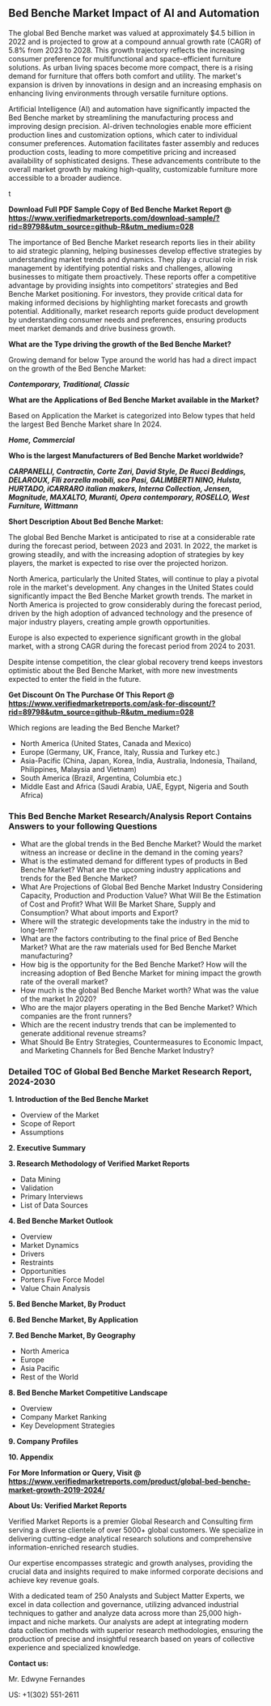 <h2>Bed Benche Market Impact of AI and Automation</h2><p>The global Bed Benche market was valued at approximately $4.5 billion in 2022 and is projected to grow at a compound annual growth rate (CAGR) of 5.8% from 2023 to 2028. This growth trajectory reflects the increasing consumer preference for multifunctional and space-efficient furniture solutions. As urban living spaces become more compact, there is a rising demand for furniture that offers both comfort and utility. The market's expansion is driven by innovations in design and an increasing emphasis on enhancing living environments through versatile furniture options.</p><p>Artificial Intelligence (AI) and automation have significantly impacted the Bed Benche market by streamlining the manufacturing process and improving design precision. AI-driven technologies enable more efficient production lines and customization options, which cater to individual consumer preferences. Automation facilitates faster assembly and reduces production costs, leading to more competitive pricing and increased availability of sophisticated designs. These advancements contribute to the overall market growth by making high-quality, customizable furniture more accessible to a broader audience.</p>t</p><p id="" class=""><strong>Download Full PDF Sample Copy of Bed Benche Market Report @ <a href="https://www.verifiedmarketreports.com/download-sample/?rid=89798&utm_source=github-R&utm_medium=028" target="_blank">https://www.verifiedmarketreports.com/download-sample/?rid=89798&utm_source=github-R&utm_medium=028</a></strong></p><p>The importance of&nbsp;Bed Benche Market research reports lies in their ability to aid strategic planning, helping businesses develop effective strategies by understanding market trends and dynamics. They play a crucial role in risk management by identifying potential risks and challenges, allowing businesses to mitigate them proactively. These reports offer a competitive advantage by providing insights into competitors' strategies and Bed Benche Market positioning. For investors, they provide critical data for making informed decisions by highlighting market forecasts and growth potential. Additionally, market research reports guide product development by understanding consumer needs and preferences, ensuring products meet market demands and drive business growth.</p><p><strong>What are the&nbsp;Type driving the growth of the Bed Benche Market?</strong></p><p id="" class="">Growing demand for below Type around the world has had a direct impact on the growth of the Bed Benche Market:</p><em><strong>Contemporary, Traditional, Classic</strong></em></p><strong>What are the&nbsp;Applications&nbsp;of Bed Benche Market available in the Market?</strong></p><p id="" class="">Based on Application the Market is categorized into Below types that held the largest Bed Benche Market share In 2024.</p><em><strong>Home, Commercial</strong></em></p><strong>Who is the largest Manufacturers of Bed Benche Market worldwide?</strong></p><p><em><strong>CARPANELLI, Contractin, Corte Zari, David Style, De Rucci Beddings, DELAROUX, Flli zorzella mobili, sco Pasi, GALIMBERTI NINO, Hulsta, HURTADO, iCARRARO italian makers, Interna Collection, Jensen, Magnitude, MAXALTO, Muranti, Opera contemporary, ROSELLO, West Furniture, Wittmann</strong></em></p><p id="" class=""><strong>Short Description About Bed Benche Market:</strong></p><p>The global Bed Benche Market is anticipated to rise at a considerable rate during the forecast period, between 2023 and 2031. In 2022, the market is growing steadily, and with the increasing adoption of strategies by key players, the market is expected to rise over the projected horizon.</p><p>North America, particularly the United States, will continue to play a pivotal role in the market's development. Any changes in the United States could significantly impact the Bed Benche Market growth trends. The market in North America is projected to grow considerably during the forecast period, driven by the high adoption of advanced technology and the presence of major industry players, creating ample growth opportunities.</p><p>Europe is also expected to experience significant growth in the global market, with a strong CAGR during the forecast period from 2024 to 2031.</p><p>Despite intense competition, the clear global recovery trend keeps investors optimistic about the Bed Benche Market, with more new investments expected to enter the field in the future.</p><p id="" class=""><strong>Get Discount On The Purchase Of This Report @ <a href="https://www.verifiedmarketreports.com/ask-for-discount/?rid=89798&utm_source=github-R&utm_medium=028" target="_blank">https://www.verifiedmarketreports.com/ask-for-discount/?rid=89798&utm_source=github-R&utm_medium=028</a></strong></p>Which regions are leading the Bed Benche Market?</p><ul><li>North America (United States, Canada and Mexico)</li><li>Europe (Germany, UK, France, Italy, Russia and Turkey etc.)</li><li>Asia-Pacific (China, Japan, Korea, India, Australia, Indonesia, Thailand, Philippines, Malaysia and Vietnam)</li><li>South America (Brazil, Argentina, Columbia etc.)</li><li>Middle East and Africa (Saudi Arabia, UAE, Egypt, Nigeria and South Africa)</li></ul><h3 id="" class="">This Bed Benche Market Research/Analysis Report Contains Answers to your following Questions</h3><ul><li>What are the global trends in the Bed Benche Market? Would the market witness an increase or decline in the demand in the coming years?</li><li>What is the estimated demand for different types of products in Bed Benche Market? What are the upcoming industry applications and trends for the Bed Benche Market?</li><li>What Are Projections of Global Bed Benche Market Industry Considering Capacity, Production and Production Value? What Will Be the Estimation of Cost and Profit? What Will Be Market Share, Supply and Consumption? What about imports and Export?</li><li>Where will the strategic developments take the industry in the mid to long-term?</li><li>What are the factors contributing to the final price of Bed Benche Market? What are the raw materials used for Bed Benche Market manufacturing?</li><li>How big is the opportunity for the Bed Benche Market? How will the increasing adoption of Bed Benche Market for mining impact the growth rate of the overall market?</li><li>How much is the global Bed Benche Market worth? What was the value of the market In 2020?</li><li>Who are the major players operating in the Bed Benche Market? Which companies are the front runners?</li><li>Which are the recent industry trends that can be implemented to generate additional revenue streams?</li><li>What Should Be Entry Strategies, Countermeasures to Economic Impact, and Marketing Channels for Bed Benche Market Industry?</li></ul><h3 id="" class="">Detailed TOC of Global Bed Benche Market Research Report, 2024-2030</h3><p id="" class=""><strong>1. Introduction of the Bed Benche Market</strong></p><ul><li>Overview of the Market</li><li>Scope of Report</li><li>Assumptions</li></ul><p id="" class=""><strong>2. Executive Summary</strong></p><p id="" class=""><strong>3. Research Methodology of Verified Market Reports</strong></p><ul><li>Data Mining</li><li>Validation</li><li>Primary Interviews</li><li>List of Data Sources</li></ul><p id="" class=""><strong>4. Bed Benche Market Outlook</strong></p><ul><li>Overview</li><li>Market Dynamics</li><li>Drivers</li><li>Restraints</li><li>Opportunities</li><li>Porters Five Force Model</li><li>Value Chain Analysis</li></ul><p id="" class=""><strong>5. Bed Benche Market, By Product</strong></p><p id="" class=""><strong>6. Bed Benche Market, By Application</strong></p><p id="" class=""><strong>7. Bed Benche Market, By Geography</strong></p><ul><li>North America</li><li>Europe</li><li>Asia Pacific</li><li>Rest of the World</li></ul><p id="" class=""><strong>8. Bed Benche Market Competitive Landscape</strong></p><ul><li>Overview</li><li>Company Market Ranking</li><li>Key Development Strategies</li></ul><p id="" class=""><strong>9. Company Profiles</strong></p><p id="" class=""><strong>10. Appendix</strong></p><p id="" class=""><strong>For More Information or Query, Visit @ <a href="https://www.verifiedmarketreports.com/product/global-bed-benche-market-growth-2019-2024/" target="_blank">https://www.verifiedmarketreports.com/product/global-bed-benche-market-growth-2019-2024/</a></strong></p><p id="" class=""><strong>About Us: Verified Market Reports</strong></p><p id="" class="">Verified Market Reports is a premier Global Research and Consulting firm serving a diverse clientele of over 5000+ global customers. We specialize in delivering cutting-edge analytical research solutions and comprehensive information-enriched research studies.</p><p id="" class="">Our expertise encompasses strategic and growth analyses, providing the crucial data and insights required to make informed corporate decisions and achieve key revenue goals.</p><p id="" class="">With a dedicated team of 250 Analysts and Subject Matter Experts, we excel in data collection and governance, utilizing advanced industrial techniques to gather and analyze data across more than 25,000 high-impact and niche markets. Our analysts are adept at integrating modern data collection methods with superior research methodologies, ensuring the production of precise and insightful research based on years of collective experience and specialized knowledge.</p><p id="" class=""><strong>Contact us:</strong></p><p id="" class="">Mr. Edwyne Fernandes</p><p id="" class="">US: +1(302) 551-2611</p>